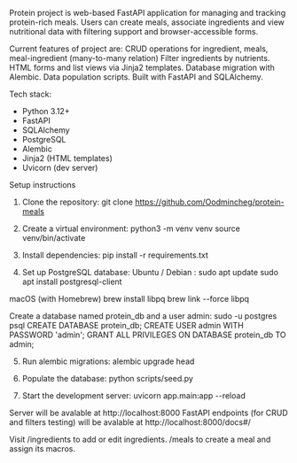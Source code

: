 Protein project is web-based FastAPI application for managing and tracking protein-rich meals.
Users can create meals, associate ingredients and view nutritional data with filtering support and browser-accessible
forms.

Current features of project are:
CRUD operations for ingredient, meals, meal-ingredient (many-to-many relation)
Filter ingredients by nutrients.
HTML forms and list views via Jinja2 templates.
Database migration with Alembic.
Data population scripts.
Built with FastAPI and SQLAlchemy.

Tech stack:
- Python 3.12+
- FastAPI
- SQLAlchemy
- PostgreSQL
- Alembic
- Jinja2 (HTML templates)
- Uvicorn (dev server)

Setup instructions
1. Clone the repository:
git clone https://github.com/Oodmincheg/protein-meals

2. Create a virtual environment:
python3 -m venv venv
source venv/bin/activate

3. Install dependencies:
pip install -r requirements.txt

4. Set up PostgreSQL database:
Ubuntu / Debian :
sudo apt update
sudo apt install postgresql-client

macOS (with Homebrew)
brew install libpq
brew link --force libpq

Create a database named protein_db and a user admin:
sudo -u postgres psql
CREATE DATABASE protein_db;
CREATE USER admin WITH PASSWORD 'admin';
GRANT ALL PRIVILEGES ON DATABASE protein_db TO admin;

5. Run alembic migrations:
alembic upgrade head

6. Populate the database:
python scripts/seed.py

7. Start the development server:
uvicorn app.main:app --reload

Server will be avalable at http://localhost:8000
FastAPI endpoints (for CRUD and filters testing) will be avalable at http://localhost:8000/docs#/

Visit /ingredients to add or edit ingredients.
/meals to create a meal and assign its macros.
